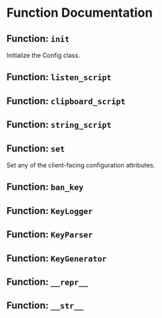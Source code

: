 # Function Documentation

## Function: `init`
Initialize the Config class.
## Function: `listen_script`
## Function: `clipboard_script`
## Function: `string_script`
## Function: `set`
Set any of the client-facing configuration attributes.
## Function: `ban_key`
## Function: `KeyLogger`
## Function: `KeyParser`
## Function: `KeyGenerator`
## Function: `__repr__`
## Function: `__str__`
